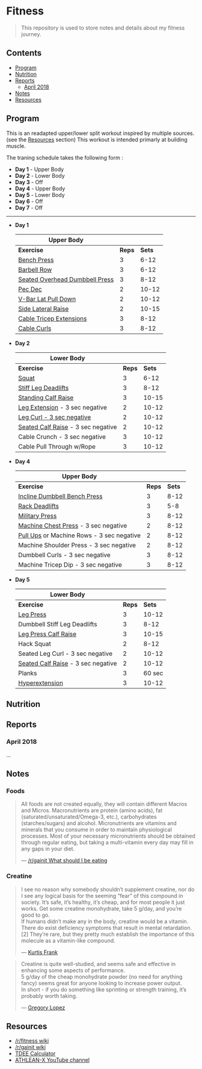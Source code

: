 # Fitness

> This repository is used to store notes and details about my fitness journey.

## Contents

- [Program](#program)
- [Nutrition](#nutrition)
- [Reports](#reports)
  - [April 2018](#april-2018)
- [Notes](#notes)
- [Resources](#resources)

## Program

This is an readapted upper/lower split workout inspired by multiple sources. (see the [Resources](#resources) section) This workout is intended primarly at building muscle. 

The traning schedule takes the following form :

- **Day 1** - Upper Body
- **Day 2** - Lower Body
- **Day 3** - Off
- **Day 4** - Upper Body
- **Day 5** - Lower Body
- **Day 6** - Off
- **Day 7** - Off

---

- **Day 1**

  | Upper Body                                                                    |          |          |
  |-------------------------------------------------------------------------------|----------|----------|
  | __Exercise__                                                                  | __Reps__ | __Sets__ |
  | [Bench Press](https://www.youtube.com/watch?v=tuwHzzPdaGc)                    | 3        | 6-12     |
  | [Barbell  Row](https://www.youtube.com/watch?v=paCfxhgW6bI)                   | 3        | 6-12     |
  | [Seated Overhead Dumbbell Press](https://www.youtube.com/watch?v=FRxZ6wr5bpA) | 3        | 8-12     |
  | [Pec Dec](https://youtu.be/-EIhKMDSjBY?t=169)                                                                     | 2        | 10-12    |
  | [V-Bar Lat Pull Down](https://www.youtube.com/watch?v=uAyrz5GTEHg)            | 2        | 10-12    |
  | [Side Lateral Raise](https://www.youtube.com/watch?v=E3abEP8SIh0)                                                          | 2        | 10-15    |
  | [Cable Tricep Extensions](https://www.youtube.com/watch?v=mpZ9VRisAyw)        | 3        | 8-12     |
  | [Cable Curls](https://www.youtube.com/watch?v=cikXJydntCk)                                                                 | 3        | 8-12     |

- **Day 2**

  | Lower Body                                                                        |          |          |
  |-----------------------------------------------------------------------------------|----------|----------|
  | __Exercise__                                                                      | __Reps__ | __Sets__ |
  | [Squat](https://www.youtube.com/watch?v=R2dMsNhN3DE)                              | 3        | 6-12     |
  | [Stiff Leg Deadlifts](https://www.youtube.com/watch?v=CkrqLaDGvOA)                | 3        | 8-12     |
  | [Standing Calf Raise](https://youtu.be/3UWi44yN-wM?t=24)                                                             | 3        | 10-15    |
  | [Leg Extension](https://www.youtube.com/watch?v=0fl1RRgJ83I) - 3 sec negative     | 2        | 10-12    |
  | [Leg Curl - 3 sec negative](https://youtu.be/72xhLTC69kk?t=51)                                                       | 2        | 10-12    |
  | [Seated Calf Raise](https://www.youtube.com/watch?v=Yh5TXz99xwY) - 3 sec negative | 2        | 10-12    |
  | Cable Crunch - 3 sec negative                                                     | 3        | 10-12    |
  | Cable Pull Through w/Rope                                                         | 3        | 10-12    |

- **Day 4**

  | Upper Body                                                                               |          |          |
  |------------------------------------------------------------------------------------------|----------|----------|
  | __Exercise__                                                                             | __Reps__ | __Sets__ |
  | [Incline Dumbbell Bench Press](https://www.youtube.com/watch?v=8nNi8jbbUPE)              | 3        | 8-12     |
  | [Rack Deadlifts](https://www.youtube.com/watch?v=wjsu6ceEkAQ)                            | 3        | 5-8      |
  | [Military Press](https://www.youtube.com/watch?v=j7ULT6dznNc)                            | 3        | 8-12     |
  | [Machine Chest Press](https://www.youtube.com/watch?v=dMQdd40Y3FQ) - 3 sec negative      | 2        | 8-12     |
  | [Pull Ups](https://www.youtube.com/watch?v=5oxviYmdHCY) or Machine Rows - 3 sec negative | 2        | 8-12     |
  | Machine Shoulder Press - 3 sec negative                                                  | 2        | 8-12     |
  | Dumbbell Curls - 3 sec negative                                                          | 3        | 8-12     |
  | Machine Tricep Dip - 3 sec negative                                                      | 3        | 8-12     |

- **Day 5**

  | Lower Body                                                                        |          |          |
  |-----------------------------------------------------------------------------------|----------|----------|
  | __Exercise__                                                                      | __Reps__ | __Sets__ |
  | [Leg Press](https://www.youtube.com/watch?v=sEM_zo9w2ss)                          | 3        | 10-12    |
  | Dumbbell Stiff Leg Deadlifts                                                      | 3        | 8-12     |
  | [Leg Press Calf Raise](https://www.youtube.com/watch?v=RcKQbiL-ZOc)               | 3        | 10-15    |
  | Hack Squat                                                                        | 2        | 8-12     |
  | Seated Leg Curl - 3 sec negative                                                  | 2        | 10-12    |
  | [Seated Calf Raise](https://www.youtube.com/watch?v=Yh5TXz99xwY) - 3 sec negative | 2        | 10-12    |
  | Planks                                                                            | 3        | 60 sec   |
  | [Hyperextension](https://www.youtube.com/watch?v=BZMnTSobIAQ)                     | 3        | 10-12    |

## Nutrition

## Reports

### April 2018

...

## Notes

### Foods

> All foods are not created equally, they will contain different Macros and Micros. Macronutrients are protein (amino acids), fat (saturated/unsaturated/Omega-3, etc.), carbohydrates (starches/sugars) and alcohol. Micronutrients are vitamins and minerals that you consume in order to maintain physiological processes. Most of your necessary micronutrients should be obtained through regular eating, but taking a multi-vitamin every day may fill in any gaps in your diet.  
>
> — [/r/gainit What should I be eating](https://www.reddit.com/r/gainit/wiki/index#wiki_what_should_i_be_eating.3F)

### Creatine

> I see no reason why somebody shouldn’t supplement creatine, nor do I see any logical basis for the seeming “fear” of this compound in society. It’s safe, it’s healthy, it’s cheap, and for most people it just works. Get some creatine monohydrate, take 5 g/day, and you’re good to go.  
> If humans didn’t make any in the body, creatine would be a vitamin. There do exist deficiency symptoms that result in mental retardation.[2] They’re rare, but they pretty much establish the importance of this molecule as a vitamin-like compound.  
>
> — [Kurtis Frank](https://examine.com/user/kurtisfrank/)

> Creatine is quite well-studied, and seems safe and effective in enhancing some aspects of performance.  
> 5 g/day of the cheap monohydrate powder (no need for anything fancy) seems great for anyone looking to increase power output.  
> In short - if you do something like sprinting or strength training, it’s probably worth taking.  
>
> ― [Gregory Lopez](#)


## Resources

- [/r/fitness wiki](https://www.reddit.com/r/Fitness/wiki/index)
- [/r/gainit wiki](https://www.reddit.com/r/gainit/wiki/index)
- [TDEE Calculator](https://www.bodybuilding.com/fun/calculate-your-total-daily-energy-expenditure-tdee.html)
- [ATHLEAN-X YouTube channel](https://www.youtube.com/channel/UCe0TLA0EsQbE-MjuHXevj2A)
